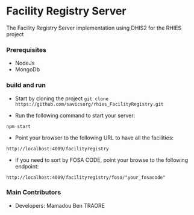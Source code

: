 # Facility Registry Server
The Facility Registry Server implementation using DHIS2 for the RHIES project

### Prerequisites ###
- NodeJs
- MongoDb


### build and run ###
* Start by cloning the project 
``` git clone https://github.com/savicsorg/rhies_FacilityRegistry.git ``` 

* Run the following command to start your server:

```
npm start
```

* Point your browser to the following URL to have all the facilities:

```
http://localhost:4009/facilityregistry

```

* If you need to sort by FOSA CODE, point your browse to the following endpoint:

```
http://localhost:4009/facilityregistry/fosa/"your_fosacode"

```


### Main Contributors ###
* Developers: Mamadou Ben TRAORE

